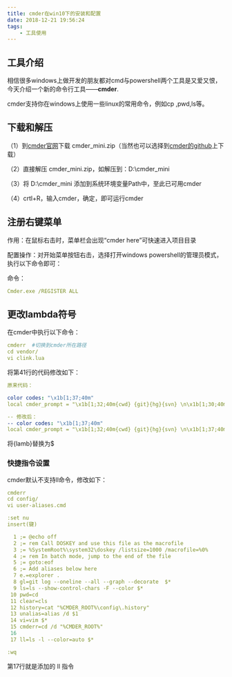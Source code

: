 ```yaml
---
title: cmder在win10下的安装和配置
date: 2018-12-21 19:56:24
tags: 
    - 工具使用
---
```

## 工具介绍

相信很多windows上做开发的朋友都对cmd与powershell两个工具是又爱又恨，今天介绍一个新的命令行工具——**cmder**.

cmder支持你在windows上使用一些linux的常用命令，例如cp ,pwd,ls等。

## 下载和解压
（1）到[cmder官网](http://cmder.net/)下载 cmder_mini.zip（当然也可以选择到[cmder的github](https://github.com/cmderdev/cmder)上下载）

（2）直接解压 cmder_mini.zip，如解压到：D:\cmder_mini

（3）将 D:\cmder_mini 添加到系统环境变量Path中，至此已可用cmder

（4）crtl+R，输入cmder，确定，即可运行cmder

##  注册右键菜单
作用：在鼠标右击时，菜单栏会出现“cmder here”可快速进入项目目录

配置操作：对开始菜单按钮右击，选择打开windows powershell的管理员模式，执行以下命令即可：

命令：
```yaml
Cmder.exe /REGISTER ALL
```
## 更改lambda符号

在cmder中执行以下命令：
```yaml
cmderr  #切换到cmder所在路径
cd vendor/
vi clink.lua
```
将第41行的代码修改如下：
```yaml
原来代码：

color codes: "\x1b[1;37;40m"
local cmder_prompt = "\x1b[1;32;40m{cwd} {git}{hg}{svn} \n\x1b[1;30;40m{lamb} \x1b[0m"

-- 修改后：
-- color codes: "\x1b[1;37;40m"
local cmder_prompt = "\x1b[1;32;40m{cwd} {git}{hg}{svn} \n\x1b[1;37;40m$ \x1b[0m"
```

将{lamb}替换为$

### 快捷指令设置
cmder默认不支持ll命令，修改如下：
```yaml
cmderr
cd config/
vi user-aliases.cmd

:set nu
insert(键)

  1 ;= @echo off
  2 ;= rem Call DOSKEY and use this file as the macrofile
  3 ;= %SystemRoot%\system32\doskey /listsize=1000 /macrofile=%0%
  4 ;= rem In batch mode, jump to the end of the file
  5 ;= goto:eof
  6 ;= Add aliases below here
  7 e.=explorer .
  8 gl=git log --oneline --all --graph --decorate  $*
  9 ls=ls --show-control-chars -F --color $*
 10 pwd=cd
 11 clear=cls
 12 history=cat "%CMDER_ROOT%\config\.history"
 13 unalias=alias /d $1
 14 vi=vim $*
 15 cmderr=cd /d "%CMDER_ROOT%"
 16 
 17 ll=ls -l --color=auto $*

:wq
```

第17行就是添加的 ll 指令



